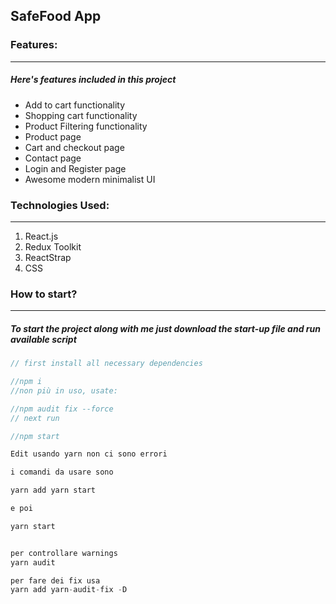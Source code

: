## SafeFood App

### Features:

---

##### Here's features included in this project

- Add to cart functionality
- Shopping cart functionality
- Product Filtering functionality
- Product page
- Cart and checkout page
- Contact page
- Login and Register page
- Awesome modern minimalist UI

### Technologies Used:

---

1. React.js
2. Redux Toolkit
3. ReactStrap
4. CSS

### How to start?

---

##### To start the project along with me just download the start-up file and run available script

```javascript
// first install all necessary dependencies

//npm i
//non più in uso, usate:

//npm audit fix --force
// next run

//npm start

Edit usando yarn non ci sono errori

i comandi da usare sono

yarn add yarn start

e poi

yarn start


per controllare warnings
yarn audit

per fare dei fix usa
yarn add yarn-audit-fix -D


```
